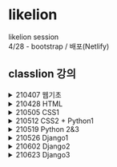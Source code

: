 # likelion

likelion session  
4/28 - bootstrap / 배포(Netlify)

classlion 강의 
------------ 
<details>
    <summary>210407 웹기초</summary>

  + index
</details>
  
<details>
    <summary>210428 HTML</summary>
    
  + HTML
     + html 123 
     + form.html  
</details>

<details>
    <summary>210505 CSS1</summary>

  + CSS
      + selector 12345 
      + pseudo 
      + per & box 123
</details>

<details>
    <summary>210512 CSS2 + Python1</summary>

  + CSS
     + property
     + position 123
     + flex 123 
     + inherit 12 (+ test.css) 
     + btn  
  + python
     + 4-1.py  
</details>
<details>
    <summary>210519 Python 2&3</summary>

  + python
      + 5-1234.py
</details>
<details>
    <summary>210526 Django1</summary>
    + djangoproject1 : firstapp, wordCount 만들기  
    + mtv  
</details>
<details>
    <summary>210602 Django2</summary>
    + djangoproject2 : CRUD 구현, blog 만들기  
        + django&DB
        + CRUD  
</details>
<details>
    <summary>210623 Django3</summary>

  + static&media
  + user
</details>
